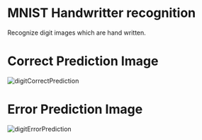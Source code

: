 # MNIST Handwritter recognition
Recognize digit images which are hand written.

# Correct Prediction Image
![digitCorrectPrediction](https://user-images.githubusercontent.com/47809626/62355948-a4875880-b52d-11e9-95e2-38922063449e.png)

# Error Prediction Image
![digitErrorPrediction](https://user-images.githubusercontent.com/47809626/62355950-a4875880-b52d-11e9-9743-0a6f35f92621.png)
